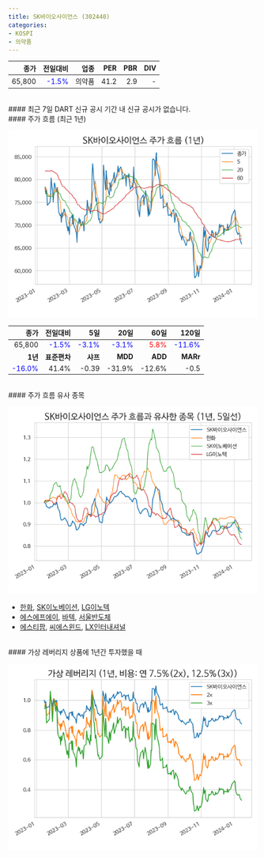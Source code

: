 ```yaml
---
title: SK바이오사이언스 (302440)
categories:
- KOSPI
- 의약품
---
```


|**종가**|**전일대비**|**업종**|**PER**|**PBR**|**DIV**|
|-------:|-----------:|-------:|------:|------:|------:|
|65,800|<span style="color: blue">-1.5%</span>|의약품|41.2|2.9|-|

<!-- more -->

<br>
#### 최근 7일 DART 신규 공시
기간 내 신규 공시가 없습니다.

<br>
#### 주가 흐름 (최근 1년)

![302440](/assets/images/stock/302440.png)

|**종가**|**전일대비**|**5일**|**20일**|**60일**|**120일**|
|---:|-------:|--:|---:|---:|----:|
|65,800|<span style="color: blue">-1.5%</span>|<span style="color: blue">-3.1%</span>|<span style="color: blue">-3.1%</span>|<span style="color: red">5.8%</span>|<span style="color: blue">-11.6%</span>|
|**1년**|**표준편차**|**샤프**|**MDD**|**ADD**|**MARr**|
|<span style="color: blue">-16.0%</span>|41.4%|-0.39|-31.9%|-12.6%|-0.5|

<br>
#### 주가 흐름 유사 종목

![302440](/assets/images/stock/302440_corr.png)

- [한화](/000880/), [SK이노베이션](/096770/), [LG이노텍](/011070/)
- [에스에프에이](/056190/), [바텍](/043150/), [서울반도체](/046890/)
- [에스티팜](/237690/), [씨에스윈드](/112610/), [LX인터내셔널](/001120/)

<br>
#### 가상 레버리지 상품에 1년간 투자했을 때

![302440](/assets/images/stock/302440_2x.png)

[^corr]: 상관계수를 이용하여 분석하였습니다.